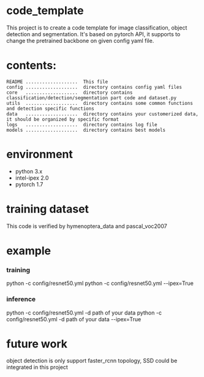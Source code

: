 # code_template
This project is to create a code template for image classification, object detection and segmentation.
It's based on pytorch API, it supports to change the pretrained backbone on given config yaml file.

# contents:
    README ...................  This file
    config ...................  directory contains config yaml files
    core   ...................  directory contains classification/detection/segmentation part code and dataset.py
    utils  ...................  directory contains some common functions and detection specific functions
    data   ...................  directory contains your customerized data, it should be organized by specific format
    logs   ...................  directory contains log file
    models ...................  directory contains best models
    
# environment
* python 3.x
* intel-ipex 2.0
* pytorch 1.7

# training dataset
This code is verified by hymenoptera_data and pascal_voc2007

# example
### training
python -c config/resnet50.yml
python -c config/resnet50.yml --ipex=True

### inference
python -c config/resnet50.yml -d path of your data
python -c config/resnet50.yml -d path of your data --ipex=True

# future work
object detection is only support faster_rcnn topology, SSD could be integrated in this project
